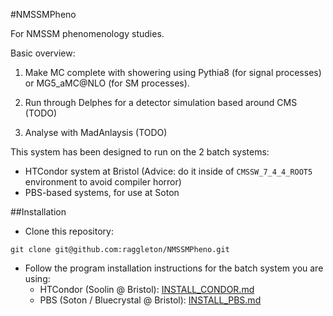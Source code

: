 #NMSSMPheno

For NMSSM phenomenology studies.

Basic overview:

1) Make MC complete with showering using Pythia8 (for signal processes) or MG5_aMC@NLO (for SM processes).

2) Run through Delphes for a detector simulation based around CMS (TODO)

3) Analyse with MadAnlaysis (TODO)

This system has been designed to run on the 2 batch systems:
- HTCondor system at Bristol (Advice: do it inside of `CMSSW_7_4_4_ROOT5` environment to avoid compiler horror)
- PBS-based systems, for use at Soton

##Installation

- Clone this repository:

```
git clone git@github.com:raggleton/NMSSMPheno.git
```

- Follow the program installation instructions for the batch system you are using:
    - HTCondor (Soolin @ Bristol): [INSTALL_CONDOR.md](INSTALL_CONDOR.md)
    - PBS (Soton / Bluecrystal @ Bristol): [INSTALL_PBS.md](INSTALL_PBS.md)
